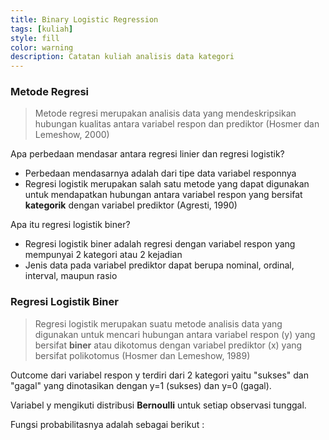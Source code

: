 ```yaml
---
title: Binary Logistic Regression
tags: [kuliah]
style: fill
color: warning
description: Catatan kuliah analisis data kategori
---
```


### Metode Regresi

> Metode regresi merupakan analisis data yang mendeskripsikan hubungan kualitas antara variabel respon dan prediktor (Hosmer dan Lemeshow, 2000)

Apa perbedaan mendasar antara regresi linier dan regresi logistik?
* Perbedaan mendasarnya adalah dari tipe data variabel responnya
* Regresi logistik merupakan salah satu metode yang dapat digunakan untuk mendapatkan hubungan antara variabel respon yang bersifat **kategorik** dengan variabel prediktor (Agresti, 1990)

Apa itu regresi logistik biner?
* Regresi logistik biner adalah regresi dengan variabel respon yang mempunyai 2 kategori atau 2 kejadian
* Jenis data pada variabel prediktor dapat berupa nominal, ordinal, interval, maupun rasio

### Regresi Logistik Biner

> Regresi logistik merupakan suatu metode analisis data yang digunakan untuk mencari hubungan antara variabel respon (y) yang bersifat **biner** atau dikotomus dengan variabel prediktor (x) yang bersifat polikotomus (Hosmer dan Lemeshow, 1989)

Outcome dari variabel respon y terdiri dari 2 kategori yaitu "sukses" dan "gagal" yang dinotasikan dengan y=1 (sukses) dan y=0 (gagal).

Variabel y mengikuti distribusi **Bernoulli** untuk setiap observasi tunggal.

Fungsi probabilitasnya adalah sebagai berikut :

